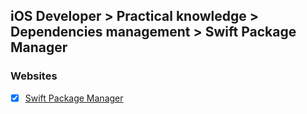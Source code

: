## iOS Developer > Practical knowledge > Dependencies management > Swift Package Manager

### Websites
- [x] [Swift Package Manager](https://swift.org/package-manager/)


